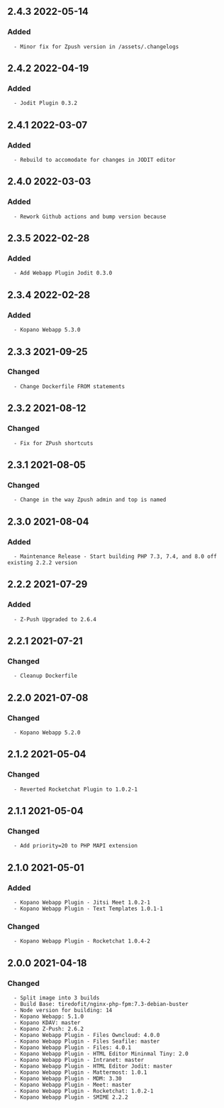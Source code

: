 ## 2.4.3 2022-05-14 <dave at tiredofit dot ca>

   ### Added
      - Minor fix for Zpush version in /assets/.changelogs


## 2.4.2 2022-04-19 <dave at tiredofit dot ca>

   ### Added
      - Jodit Plugin 0.3.2


## 2.4.1 2022-03-07 <dave at tiredofit dot ca>

   ### Added
      - Rebuild to accomodate for changes in JODIT editor


## 2.4.0 2022-03-03 <dave at tiredofit dot ca>

   ### Added
      - Rework Github actions and bump version because


## 2.3.5 2022-02-28 <dave at tiredofit dot ca>

   ### Added
      - Add Webapp Plugin Jodit 0.3.0


## 2.3.4 2022-02-28 <dave at tiredofit dot ca>

   ### Added
      - Kopano Webapp 5.3.0


## 2.3.3 2021-09-25 <dave at tiredofit dot ca>

   ### Changed
      - Change Dockerfile FROM statements


## 2.3.2 2021-08-12 <dave at tiredofit dot ca>

   ### Changed
      - Fix for ZPush shortcuts


## 2.3.1 2021-08-05 <dave at tiredofit dot ca>

   ### Changed
      - Change in the way Zpush admin and top is named


## 2.3.0 2021-08-04 <dave at tiredofit dot ca>

   ### Added
      - Maintenance Release - Start building PHP 7.3, 7.4, and 8.0 off existing 2.2.2 version

## 2.2.2 2021-07-29 <dave at tiredofit dot ca>

   ### Added
      - Z-Push Upgraded to 2.6.4


## 2.2.1 2021-07-21 <dave at tiredofit dot ca>

   ### Changed
      - Cleanup Dockerfile


## 2.2.0 2021-07-08 <dave at tiredofit dot ca>

   ### Changed
      - Kopano Webapp 5.2.0

## 2.1.2 2021-05-04 <dave at tiredofit dot ca>

   ### Changed
      - Reverted Rocketchat Plugin to 1.0.2-1

## 2.1.1 2021-05-04 <dave at tiredofit dot ca>

   ### Changed
      - Add priority=20 to PHP MAPI extension


## 2.1.0 2021-05-01 <dave at tiredofit dot ca>

   ### Added
      - Kopano Webapp Plugin - Jitsi Meet 1.0.2-1
      - Kopano Webapp Plugin - Text Templates 1.0.1-1

   ### Changed
      - Kopano Webapp Plugin - Rocketchat 1.0.4-2


## 2.0.0 2021-04-18 <dave at tiredofit dot ca>

   ### Changed
      - Split image into 3 builds
      - Build Base: tiredofit/nginx-php-fpm:7.3-debian-buster
      - Node version for building: 14
      - Kopano Webapp: 5.1.0
      - Kopano KDAV: master
      - Kopano Z-Push: 2.6.2
      - Kopano Webapp Plugin - Files Owncloud: 4.0.0
      - Kopano Webapp Plugin - Files Seafile: master
      - Kopano Webapp Plugin - Files: 4.0.1
      - Kopano Webapp Plugin - HTML Editor Mininmal Tiny: 2.0
      - Kopano Webapp Plugin - Intranet: master
      - Kopano Webapp Plugin - HTML Editor Jodit: master
      - Kopano Webapp Plugin - Mattermost: 1.0.1
      - Kopano Webapp Plugin - MDM: 3.30
      - Kopano Webapp Plugin - Meet: master
      - Kopano Webapp Plugin - Rocketchat: 1.0.2-1
      - Kopano Webapp Plugin - SMIME 2.2.2
